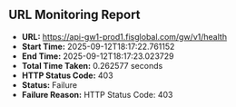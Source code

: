 ## URL Monitoring Report

- **URL:** https://api-gw1-prod1.fisglobal.com/gw/v1/health
- **Start Time:** 2025-09-12T18:17:22.761152
- **End Time:** 2025-09-12T18:17:23.023729
- **Total Time Taken:** 0.262577 seconds
- **HTTP Status Code:** 403
- **Status:** Failure
- **Failure Reason:** HTTP Status Code: 403
